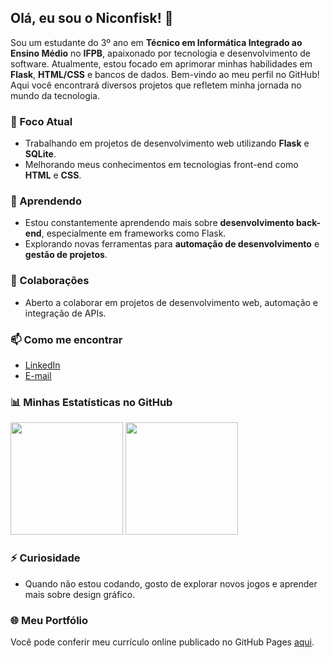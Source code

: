 ## Olá, eu sou o Niconfisk! 👋

Sou um estudante do 3º ano em **Técnico em Informática Integrado ao Ensino Médio** no **IFPB**, apaixonado por tecnologia e desenvolvimento de software. Atualmente, estou focado em aprimorar minhas habilidades em **Flask**, **HTML/CSS** e bancos de dados. Bem-vindo ao meu perfil no GitHub! Aqui você encontrará diversos projetos que refletem minha jornada no mundo da tecnologia.

### 🔭 Foco Atual
- Trabalhando em projetos de desenvolvimento web utilizando **Flask** e **SQLite**.
- Melhorando meus conhecimentos em tecnologias front-end como **HTML** e **CSS**.

### 🌱 Aprendendo
- Estou constantemente aprendendo mais sobre **desenvolvimento back-end**, especialmente em frameworks como Flask.
- Explorando novas ferramentas para **automação de desenvolvimento** e **gestão de projetos**.

### 👯 Colaborações
- Aberto a colaborar em projetos de desenvolvimento web, automação e integração de APIs.

### 📫 Como me encontrar
- [LinkedIn](https://www.linkedin.com/in/nicolas-tavaress)
- [E-mail](mailto:nicolas.emidio@academico.ifpb.edu.br)

### 📊 Minhas Estatísticas no GitHub

<img height="180em" src="https://github-readme-stats.vercel.app/api?username=Niconfisk&show_icons=true&theme=dracula&include_all_commits=true&count_private=true"/>

<img height="180em" src="https://github-readme-stats-eight-theta.vercel.app/api/top-langs/?username=Niconfisk&layout=compact&langs_count=8&theme=algolia"/>

### ⚡ Curiosidade
- Quando não estou codando, gosto de explorar novos jogos e aprender mais sobre design gráfico.

### 🌐 Meu Portfólio
Você pode conferir meu currículo online publicado no GitHub Pages [aqui](https://github.com/Niconfisk/Curriculo).
